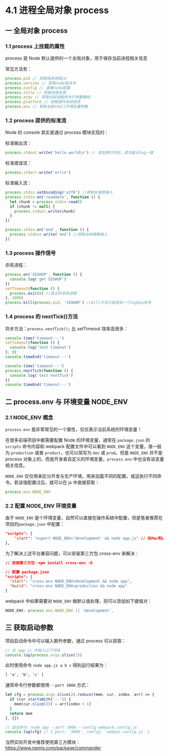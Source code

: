 # 4.1 进程全局对象 process

## 一 全局对象 process

### 1.1 process 上挂载的属性

process 是 Node 默认提供的一个全局对象，用于保存当前进程相关信息

常见方法有：

```js
process.pid // 获取程序进程id
process.version // 获取node版本号
process.config // 查看node配置
process.title // 获取进程名称
process.argv // 获取当前进程命令行参数数组
process.platform // 获取操作系统信息
process.env // 获取当前shell环境变量参数
```

### 1.2 process 提供的标准流

Node 的 console 其实是通过 process 模块实现的：

标准输出流：

```js
process.stdout.write('hello world\n') // 添加换行符后，其功能与log一致
```

标准错误流：

```js
process.stderr.write('err\n')
```

标准输入流：

```js
process.stdin.setEncoding('utf8') //控制台接受输入
process.stdin.on('readable', function () {
  let chunk = process.stdin.read()
  if (chunk != null) {
    process.stdout.write(chunk)
  }
})

process.stdin.on('end', function () {
  process.stdout.write('end') //控制台结案数输入
})
```

### 1.3 process 操作信号

杀死进程：

```js
process.on('SIGHUP', function () {
  console.log('get SIGHUP')
})
setTimeout(function () {
  process.exit(0) //真正的杀死进程
}, 1000)
process.kill(process.pid, 'SIGHUP') //kill方法只是发送一个sighup信号
```

### 1.4 process 的 nextTick()方法

异步方法：`process.nextTick();` 比 setTimeout 效率高很多：

```js
console.time('timeout---')
setTimeout(function () {
  console.log('test timeout')
}, 0)
console.timeEnd('timeout---')

console.time('timeout---')
process.nextTick(function () {
  console.log('test nextTick')
})
console.timeEnd('timeout---')
```

## 二 process.env 与 环境变量 NODE_ENV

### 2.1 NODE_ENV 概念

`process.env` 是非常常见的一个属性，仅仅表示当前系统的环境变量！

在很多前端项目中都需要配置 Node 的环境变量，通常在 `package.json` 的 `scripts` 命令内容和 webpack 配置文件中可以看到 `NODE_ENV` 这个变量，值一般为 `production` 或者 `product`，也可以简写为 `dev` 或 `prod`。但是 `NODE_ENV` 并不是 process 对象上的，而是开发者自定义的环境变量，`process.env` 中也没有该变量相关信息。

`NODE_ENV` 仅仅用来区分开发与生产环境，用来加载不同的配置，或这执行不同命令。若该值配置过后，就可以在 js 中直接获取：

```js
process.env.NODE_ENV
```

### 2.2 配置 NODE_ENV 环境变量

由于 `NODE_ENV` 是个环境变量，自然可以直接在操作系统中配置，但是笔者推荐在项目的`package.json` 中配置：

```json
"scripts": {
    "start": "export NODE_ENV='development' && node app.js" // 在Mac和Linux上使用export， 在Win上export要换成set
},
```

为了解决上述平台兼容问题，可以安装第三方包 cross-env 来解决：

```json
// 安装第三方包：npm install cross-env -D

// 配置 package.json
"scripts": {
  "start": "cross-env NODE_ENV=development && node app",
  "build": "cross-env NODE_ENV=production && node app"
}
```

webpack 中如果需要对 `NODE_ENV` 做默认值处理，则可以添加如下键值对：

```js
NODE_ENV: process.env.NODE_ENV || 'development',
```

## 三 获取启动参数

项目启动命令中可以输入额外参数，通过 process 可以获取：

```js
// 在 app.js 中输入以下代码
console.log(process.argv.slice(2))
```

此时使用命令 `node app.js a b c` 得到运行结果为：

```txt
[ 'a', 'b', 'c' ]
```

通常命令行参数都使用 `--port 3000` 方式：

```js
let cfg = process.argv.slice(2).reduce((mem, cur, index, arr) => {
  if (cur.startsWith('--')) {
    mem[cur.slice(2)] = arr[index + 1]
  }
  return mem
}, {})

// 启动命令：node app --port 3000 --config webpack.config.js
console.log(cfg) // { port: '3000', config: 'webpac.config.js' }
```

当然实际开发中推荐使用第三方模块：<https://www.npmjs.com/package/commander>
